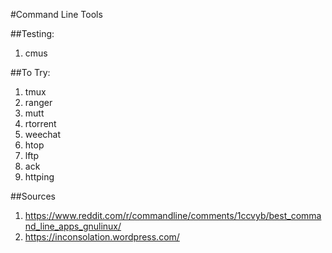 #Command Line Tools

##Testing:
1. cmus


##To Try:
1. tmux
2. ranger
3. mutt
4. rtorrent
5. weechat
6. htop
7. lftp
8. ack
9. httping


##Sources
1. https://www.reddit.com/r/commandline/comments/1ccvyb/best_command_line_apps_gnulinux/
2. https://inconsolation.wordpress.com/
